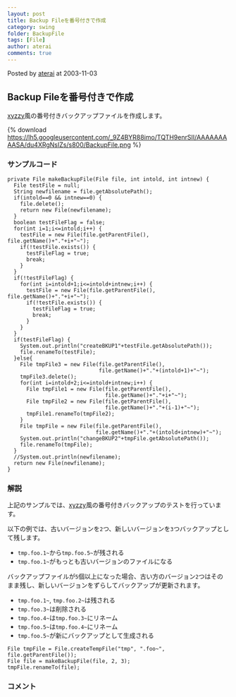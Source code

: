 ```yaml
---
layout: post
title: Backup Fileを番号付きで作成
category: swing
folder: BackupFile
tags: [File]
author: aterai
comments: true
---
```


Posted by [aterai](http://terai.xrea.jp/aterai.html) at 2003-11-03

## Backup Fileを番号付きで作成
[xyzzy](http://terai.xrea.jp/xyzzy.html)風の番号付きバックアップファイルを作成します。

{% download https://lh5.googleusercontent.com/_9Z4BYR88imo/TQTH9enrSII/AAAAAAAAASA/du4XRgNsIZs/s800/BackupFile.png %}

### サンプルコード
<pre class="prettyprint"><code>private File makeBackupFile(File file, int intold, int intnew) {
  File testFile = null;
  String newfilename = file.getAbsolutePath();
  if(intold==0 &amp;&amp; intnew==0) {
    file.delete();
    return new File(newfilename);
  }
  boolean testFileFlag = false;
  for(int i=1;i&lt;=intold;i++) {
    testFile = new File(file.getParentFile(), file.getName()+"."+i+"~");
    if(!testFile.exists()) {
      testFileFlag = true;
      break;
    }
  }
  if(!testFileFlag) {
    for(int i=intold+1;i&lt;=intold+intnew;i++) {
      testFile = new File(file.getParentFile(), file.getName()+"."+i+"~");
      if(!testFile.exists()) {
        testFileFlag = true;
        break;
      }
    }
  }
  if(testFileFlag) {
    System.out.println("createBKUP1"+testFile.getAbsolutePath());
    file.renameTo(testFile);
  }else{
    File tmpFile3 = new File(file.getParentFile(),
                             file.getName()+"."+(intold+1)+"~");
    tmpFile3.delete();
    for(int i=intold+2;i&lt;=intold+intnew;i++) {
      File tmpFile1 = new File(file.getParentFile(),
                               file.getName()+"."+i+"~");
      File tmpFile2 = new File(file.getParentFile(),
                               file.getName()+"."+(i-1)+"~");
      tmpFile1.renameTo(tmpFile2);
    }
    File tmpFile = new File(file.getParentFile(),
                            file.getName()+"."+(intold+intnew)+"~");
    System.out.println("changeBKUP2"+tmpFile.getAbsolutePath());
    file.renameTo(tmpFile);
  }
  //System.out.println(newfilename);
  return new File(newfilename);
}
</code></pre>

### 解説
上記のサンプルでは、[xyzzy](http://terai.xrea.jp/xyzzy.html)風の番号付きバックアップのテストを行っています。

以下の例では、古いバージョンを`2`つ、新しいバージョンを`3`つバックアップとして残します。

- `tmp.foo.1~`から`tmp.foo.5~`が残される
- `tmp.foo.1~`がもっとも古いバージョンのファイルになる

<!-- dummy comment line for breaking list -->

バックアップファイルが`5`個以上になった場合、古い方のバージョン`2`つはそのまま残し、新しいバージョンをずらしてバックアップが更新されます。

- `tmp.foo.1~`, `tmp.foo.2~`は残される
- `tmp.foo.3~`は削除される
- `tmp.foo.4~`は`tmp.foo.3~`にリネーム
- `tmp.foo.5~`は`tmp.foo.4~`にリネーム
- `tmp.foo.5~`が新にバックアップとして生成される

<!-- dummy comment line for breaking list -->

<pre class="prettyprint"><code>File tmpFile = File.createTempFile("tmp", ".foo~", file.getParentFile());
File file = makeBackupFile(file, 2, 3);
tmpFile.renameTo(file);
</code></pre>

### コメント
